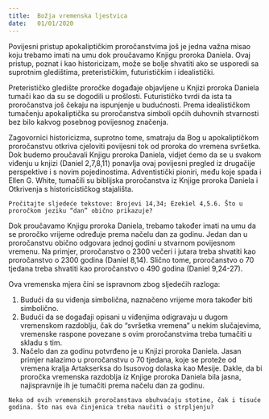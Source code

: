 ```yaml
---
title:  Božja vremenska ljestvica
date:   01/01/2020
---
```


Povijesni pristup apokaliptičkim proročanstvima još je jedna važna misao koju trebamo imati na umu dok proučavamo Knjigu proroka Daniela. Ovaj pristup, poznat i kao historicizam, može se bolje shvatiti ako se usporedi sa suprotnim gledištima, preterističkim, futurističkim i idealistički.

Preterističko gledište proročke događaje objavljene u Knjizi proroka Daniela tumači kao da su se dogodili u prošlosti. Futurističko tvrdi da ista ta proročanstva još čekaju na ispunjenje u budućnosti. Prema idealističkom tumačenju apokaliptička su proročanstva simboli općih duhovnih stvarnosti bez bilo kakvog posebnog povijesnog značenja.

Zagovornici historicizma, suprotno tome, smatraju da Bog u apokaliptičkom proročanstvu otkriva cjeloviti povijesni tok od proroka do vremena svršetka. Dok budemo proučavali Knjigu proroka Daniela, vidjet ćemo da se u svakom viđenju u knjizi (Daniel 2,7,8,11) ponavlja ovaj povijesni pregled iz drugačije perspektive i s novim pojedinostima. Adventistički pioniri, među koje spada i Ellen G. White, tumačili su biblijska proročanstva iz Knjige proroka Daniela i Otkrivenja s historicističkog stajališta.

`Pročitajte sljedeće tekstove: Brojevi 14,34; Ezekiel 4,5.6. Što u proročkom jeziku “dan” obično prikazuje?`

Dok proučavamo Knjigu proroka Daniela, trebamo također imati na umu da se proročko vrijeme određuje prema načelu dan za godinu. Jedan dan u proročanstvu obično odgovara jednoj godini u stvarnom povijesnom vremenu. Na primjer, proročanstvo o 2300 večeri i jutara treba shvatiti kao proročanstvo o 2300 godina (Daniel 8,14). Slično tome, proročanstvo o 70 tjedana treba shvatiti kao proročanstvo o 490 godina (Daniel 9,24-27).

Ova vremenska mjera čini se ispravnom zbog sljedećih razloga:
1) Budući da su viđenja simbolična, naznačeno vrijeme mora također biti simbolično.
2) Budući da se događaji opisani u viđenjima odigravaju u dugom vremenskom razdoblju, čak do “svršetka vremena” u nekim slučajevima, vremenske raspone povezane s ovim proročanstvima treba tumačiti u skladu s tim.
3) Načelo dan za godinu potvrđeno je u Knjizi proroka Daniela. Jasan primjer nalazimo u proročanstvu o 70 tjedana, koje se proteže od vremena kralja Artakserksa do Isusovog dolaska kao Mesije. Dakle, da bi proročka vremenska razdoblja iz Knjige proroka Daniela bila jasna, najispravnije ih je tumačiti prema načelu dan za godinu.

`Neka od ovih vremenskih proročanstava obuhvaćaju stotine,
čak i tisuće godina. Što nas ova činjenica treba naučiti o strpljenju?`
